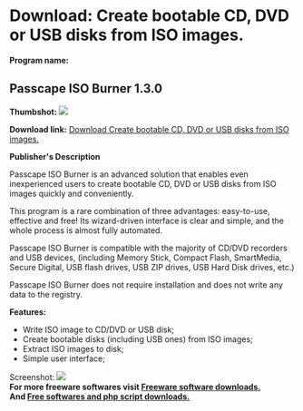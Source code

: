 # Download: Create bootable CD, DVD or USB disks from ISO images.

**Program name:**

## Passcape ISO Burner 1.3.0

  
**Thumbshot:** ![](http://www.freewarefiles.com/screenshot/psscpisobrnr_md.jpg)   
  
**Download link:** [Download Create bootable CD, DVD or USB disks from ISO images.](http://freesoftwares.boysofts.com/Passcape-ISO-Burner_program_64120.html)  
  


**Publisher's Description**  
  


Passcape ISO Burner is an advanced solution that enables even inexperienced users to create bootable CD, DVD or USB disks from ISO images quickly and conveniently. 

This program is a rare combination of three advantages: easy-to-use, effective and free! Its wizard-driven interface is clear and simple, and the whole process is almost fully automated. 

Passcape ISO Burner is compatible with the majority of CD/DVD recorders and USB devices, (including Memory Stick, Compact Flash, SmartMedia, Secure Digital, USB flash drives, USB ZIP drives, USB Hard Disk drives, etc.)

Passcape ISO Burner does not require installation and does not write any data to the registry.

**Features:**

  * Write ISO image to CD/DVD or USB disk; 
  * Create bootable disks (including USB ones) from ISO images; 
  * Extract ISO images to disk; 
  * Simple user interface; 

  
  
Screenshot: ![](http://www.freewarefiles.com/screenshot/psscpisobrnr.jpg)   
**For more freeware softwares visit [Freeware software downloads.](http://freesoftwares.boysofts.com/)**   
**And [Free softwares and php script downloads.](http://www.boysofts.com/)**
